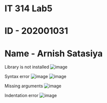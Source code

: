 # IT 314 Lab5
# ID - 202001031
# Name - Arnish Satasiya


Library is not installed
![image](https://user-images.githubusercontent.com/74923665/225288746-49ff54fd-0b7d-4028-87d2-23a6fee6a6d1.png)

Syntax error
![image](https://user-images.githubusercontent.com/74923665/225288854-3b6302dc-9b49-4b2c-baf5-10432dd5381b.png)
![image](https://user-images.githubusercontent.com/74923665/225288904-ed419337-f320-4eed-94ac-04df95e0d7a3.png)


Missing arguments
![image](https://user-images.githubusercontent.com/74923665/225289531-fa840c70-b796-4b65-83fb-cacadad4efb2.png)



Indentation error
![image](https://user-images.githubusercontent.com/74923665/225288576-30e9d395-2e4a-4e3b-a62a-556a9a0f7e06.png)
